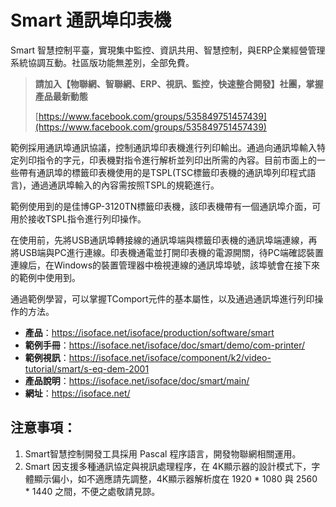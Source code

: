 # Smart 通訊埠印表機

Smart 智慧控制平臺，實現集中監控、資訊共用、智慧控制，與ERP企業經營管理系統協調互動。社區版功能無差別，全部免費。

> **請加入【物聯網、智聯網、ERP、視訊、監控，快速整合開發】社團，掌握產品最新動態**
>
> [https://www.facebook.com/groups/535849751457439](https://www.facebook.com/groups/535849751457439)

範例採用通訊埠通訊協議，控制通訊埠印表機進行列印輸出。通過向通訊埠輸入特定列印指令的字元，印表機對指令進行解析並列印出所需的內容。目前市面上的一些帶有通訊埠的標籤印表機使用的是TSPL(TSC標籤印表機的通訊埠列印程式語言)，通過通訊埠輸入的內容需按照TSPL的規範進行。

範例使用到的是佳博GP-3120TN標籤印表機，該印表機帶有一個通訊埠介面，可用於接收TSPL指令進行列印操作。

在使用前，先將USB通訊埠轉接線的通訊埠端與標籤印表機的通訊埠端連線，再將USB端與PC進行連線。印表機通電並打開印表機的電源開關，待PC端確認裝置連線后，在Windows的裝置管理器中檢視連線的通訊埠埠號，該埠號會在接下來的範例中使用到。

通過範例學習，可以掌握TComport元件的基本屬性，以及通過通訊埠進行列印操作的方法。

* **產品**：https://isoface.net/isoface/production/software/smart
* **範例手冊**：https://isoface.net/isoface/doc/smart/demo/com-printer/
* **範例視訊**：https://isoface.net/isoface/component/k2/video-tutorial/smart/s-eq-dem-2001
* **產品說明**：https://isoface.net/isoface/doc/smart/main/
* **網址**：https://isoface.net/

## 注意事項：
1. Smart智慧控制開發工具採用 Pascal 程序語言，開發物聯網相關運用。
2. Smart 因支援多種通訊協定與視訊處理程序，在 4K顯示器的設計模式下，字體顯示偏小，如不適應請先調整，4K顯示器解析度在 1920 * 1080 與 2560 * 1440 之間，不便之處敬請見諒。